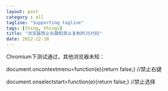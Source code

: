```yaml
---
layout: post
category : all
tagline: "Supporting tagline"
tags: [thing, things]
title: "浏览器禁止右键和禁止复制的JS代码"
date: 2012-12-10
---
```

Chromium下测试通过，其他浏览器未知：    
document.oncontextmenu\=function(e){return false;} //禁止右键    
document.onselectstart\=function(e){return false;} //禁止选择